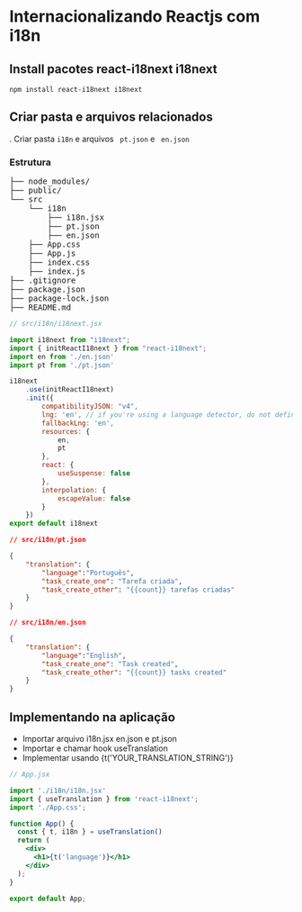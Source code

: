 # Internacionalizando Reactjs com i18n

## Install pacotes react-i18next i18next
```shell
npm install react-i18next i18next 
 ```

## Criar pasta e arquivos relacionados
. Criar pasta ```i18n``` e arquivos ``` pt.json```  e ``` en.json``` 

### Estrutura
<pre>
├── node_modules/
├── public/
└── src
    └── i18n
        ├── i18n.jsx
        ├── pt.json
        ├── en.json
    ├── App.css
    ├── App.js
    ├── index.css
    ├── index.js
├── .gitignore
├── package.json
├── package-lock.json
├── README.md
</pre>


```jsx
// src/i18n/i18next.jsx

import i18next from "i18next";
import { initReactI18next } from "react-i18next";
import en from './en.json'
import pt from './pt.json'

i18next
    .use(initReactI18next)
    .init({
        compatibilityJSON: "v4",
        lng: 'en', // if you're using a language detector, do not define the lang option
        fallbackLng: 'en',
        resources: {
            en,
            pt
        },
        react: {
            useSuspense: false
        },
        interpolation: {
            escapeValue: false
        }
    })
export default i18next
```

```json
// src/i18n/pt.json

{
    "translation": {
        "language":"Português",
        "task_create_one": "Tarefa criada",
        "task_create_other": "{{count}} tarefas criadas"
    }
}
```

```json
// src/i18n/en.json

{
    "translation": {
        "language":"English",
        "task_create_one": "Task created",
        "task_create_other": "{{count}} tasks created"
    }
}
```

## Implementando na aplicação
- Importar arquivo i18n.jsx en.json e pt.json
- Importar e chamar hook useTranslation
- Implementar usando {t('YOUR_TRANSLATION_STRING')}

```jsx
// App.jsx

import './i18n/i18n.jsx'
import { useTranslation } from 'react-i18next';
import './App.css';

function App() {
  const { t, i18n } = useTranslation()
  return (
    <div>
      <h1>{t('language')}</h1>
    </div>
  );
}

export default App;

```